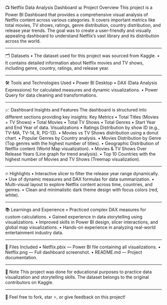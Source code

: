 📺 Netflix Data Analysis Dashboard
📊 Project Overview
This project is a Power BI Dashboard that provides a comprehensive visual analysis of Netflix content across various categories.
It covers important metrics like total movies, TV shows, ratings, genre distribution, country distribution, and release year trends.
The goal was to create a user-friendly and visually appealing dashboard to understand Netflix’s vast library and its distribution across the world.
________________________________________
🗂️ Datasets
•	The dataset used for this project was sourced from Kaggle.
•	It contains detailed information about Netflix movies and TV shows, including genre, country, ratings, and release year.
________________________________________
🛠️ Tools and Technologies Used
•	Power BI Desktop
•	DAX (Data Analysis Expressions) for calculated measures and dynamic visualizations.
•	Power Query for data cleaning and transformations.
________________________________________
📈 Dashboard Insights and Features
The dashboard is structured into different sections providing key insights:
Key Metrics
•	Total Titles (Movies + TV Shows)
•	Total Movies
•	Total TV Shows
•	Total Genres
•	Start Year and End Year of data.
Visualizations
•	Ratings Distribution by show ID (e.g., TV-MA, TV-14, R, PG-13).
•	Movies vs TV Shows distribution using a donut chart.
•	Popular Genres by Country analysis.
•	Movies Distribution by Genre (Top genres with the highest number of titles).
•	Geographic Distribution of Netflix content (World Map visualization).
•	Movies & TV Shows Over Release Years (Line graph for trend analysis).
•	Top 10 Countries with the highest number of Movies and TV Shows (Treemap visualization).
________________________________________
🔥 Highlights
•	Interactive slicer to filter the release year range dynamically.
•	Use of dynamic measures and DAX formulas for data summarization.
•	Multi-visual layout to explore Netflix content across time, countries, and genres.
•	Clean and minimalistic dark theme design with focus colors (red, white).
________________________________________
📚 Learnings and Experience
•	Practiced complex DAX measures for custom calculations.
•	Gained experience in data storytelling using visualizations.
•	Improved skills in Power BI design, slicer interactions, and global map visualizations.
•	Hands-on experience in analyzing real-world entertainment industry data.
________________________________________
📂 Files Included
•	Netflix.pbix — Power BI file containing all visualizations.
•	Netflix.png — Full dashboard screenshot.
•	README.md — Project documentation.
________________________________________
📢 Note
This project was done for educational purposes to practice data visualization and storytelling skills.
The dataset belongs to the original contributors on Kaggle.
________________________________________
🚀 Feel free to fork, star ⭐, or give feedback on this project!

